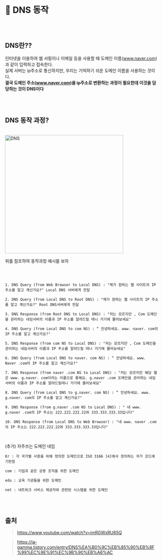 # 📖 DNS 동작

<br />
<br />

## DNS란??

인터넷을 이용하여 웹 서핑이나 이메일 등을 사용할 때 도메인 이름(www.naver.com) 과 같이
입력하고 접속한다. <br />
실제 서버는 ip주소로 통신하지만, 우리는 기억하기 쉬운 도메인 이름을 사용하는 것이다. <br />
**결국 도메인 주소(www.naver.com)을 ip주소로 변환하는 과정이 필요한데 이것을 담당하는 것이 DNS이다**

<br />
<br />

## DNS 동작 과정?

<br />

<img width="388" alt="DNS" src="https://user-images.githubusercontent.com/109197023/222902526-87c66732-d947-4443-9952-615203edc370.PNG">

위를 참조하여 동작과정 예시를 보자

<br />

```plaintext

1. DNS Query (from Web Browser to Local DNS) : "제가 원하는 웹 사이트의 IP 주소를 알고 계신가요?" Local DNS 서버에게 전달

2. DNS Query (from Local DNS to Root DNS) : "제가 원하는 웹 사이트의 IP 주소를 알고 계신가요?" Root DNS서버에게 전달

3. DNS Response (from Root DNS to Local DNS) : "저는 모르지만 , Com 도메인을 관리하는 네임서버의 이름과 IP 주소를 알려드릴 테니 거기에 물어보세요"

4. DNS Query (from Local DNS to com NS) : “ 안녕하세요. www. naver. com의 IP 주소를 알고 계신가요?"

5. DNS Response (from com NS to Local DNS) : "저는 모르지만 , Com 도메인을 관리하는 네임서버의 이름과 IP 주소를 알려드릴 테니 거기에 물어보세요"

6. DNS Query (from Local DNS to naver. com NS) : “ 안녕하세요. www. Naver .com의 IP 주소를 알고 계신가요?"

7. DNS Response (from naver .com NS to Local DNS) : "저는 모르지만 해당 웹은 www. g.naver. com이라는 이름으로 통해요. g.naver .com 도메인을 관리하는 네임서버의 이름과 IP 주소를 알려드릴테니 거기에 물어보세요"

8. DNS Query (from Local DNS to g.naver. com NS) : “ 안녕하세요. www. g.naver. com의 IP 주소를 알고 계신가요?"

9. DNS Response (from g.naver .com NS to Local DNS) : " 네 www. g.naver .com의 IP 주소는 222.222.222.22와 333.333.333.33입니다"

10. DNS Response (from Local DNS to Web Browser) : "네 www. naver .com의 IP 주소는 222.222.222.22와 333.333.333.33입니다"

```

<br />

(추가) 자주쓰는 도메인 네임

```plaintext
Kr : 각 국가별 사용을 위해 정의한 도메인으로 ISO 3166 [4]에서 정의하는 국가 코드에 기반함

com : 기업과 같은 상용 조직을 위한 도메인

edu : 교육 기관들을 위한 도메인

net : 네트워크 서비스 제공자와 관련된 시스템을 위한 도메인
```

<br />
<br />

## 출처

> https://www.youtube.com/watch?v=imRGWxRU65Q

> https://ja-gamma.tistory.com/entry/DNS%EA%B0%9C%EB%85%90%EB%8F%99%EC%9E%91%EC%9B%90%EB%A6%AC
